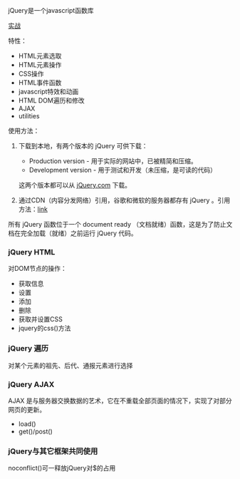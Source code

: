 jQuery是一个javascript函数库

[实战](https://www.w3cschool.cn/codecamp/list?pename=jquery_camp)

特性：

- HTML元素选取
- HTML元素操作
- CSS操作
- HTML事件函数
- javascript特效和动画
- HTML DOM遍历和修改
- AJAX
- utilities

使用方法：

1. 下载到本地，有两个版本的 jQuery 可供下载：

   - Production version - 用于实际的网站中，已被精简和压缩。
   - Development version - 用于测试和开发（未压缩，是可读的代码）

   这两个版本都可以从 [jQuery.com](http://jquery.com/download/) 下载。

2. 通过CDN（内容分发网络）引用，谷歌和微软的服务器都存有 jQuery 。引用方法：[link](http://www.w3school.com.cn/jquery/jquery_install.asp)

所有 jQuery 函数位于一个 document ready （文档就绪）函数，这是为了防止文档在完全加载（就绪）之前运行 jQuery 代码。

### jQuery HTML

对DOM节点的操作：

- 获取信息
- 设置
- 添加
- 删除
- 获取并设置CSS
- jquery的css()方法

### jQuery 遍历

对某个元素的祖先、后代、通报元素进行选择

### jQuery AJAX

AJAX 是与服务器交换数据的艺术，它在不重载全部页面的情况下，实现了对部分网页的更新。

- load()
- get()/post()

### jQuery与其它框架共同使用

noconflict()可一释放jQuery对$的占用